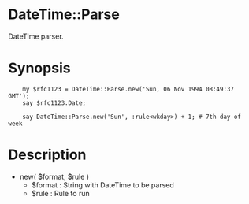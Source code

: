 DateTime::Parse
===================

DateTime parser.


Synopsis
===================


        my $rfc1123 = DateTime::Parse.new('Sun, 06 Nov 1994 08:49:37 GMT');
        say $rfc1123.Date;

        say DateTime::Parse.new('Sun', :rule<wkday>) + 1; # 7th day of week



Description
==================

- new( $format, $rule )
    - $format : String with DateTime to be parsed
    - $rule   : Rule to run
